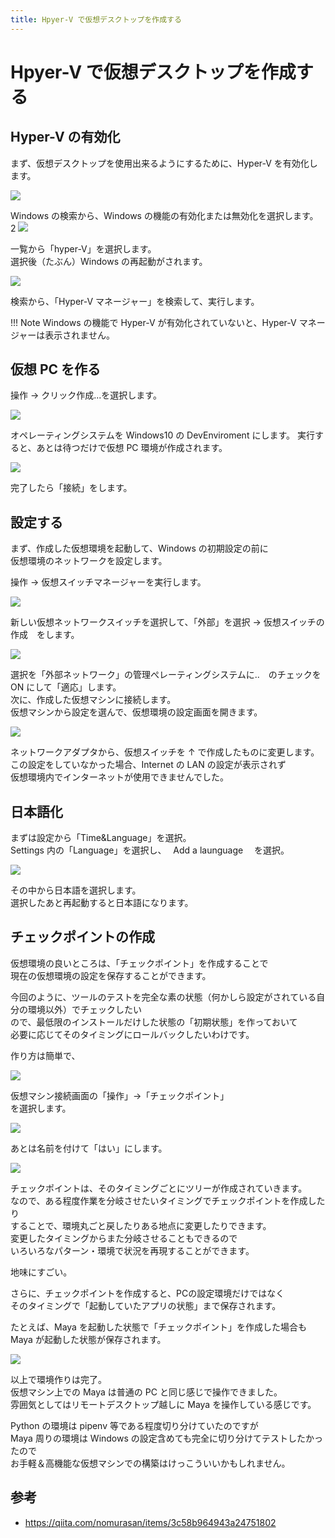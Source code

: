 ```yaml
---
title: Hpyer-V で仮想デスクトップを作成する
---
```


# Hpyer-V で仮想デスクトップを作成する

## Hyper-V の有効化

まず、仮想デスクトップを使用出来るようにするために、Hyper-V を有効化します。

![](https://gyazo.com/30cf582edce07f8943019ef6b067de27.png)

Windows の検索から、Windows の機能の有効化または無効化を選択します。
2
![](https://gyazo.com/d3e44f062bf954fc2ee57aef7ecf5f48.png)

一覧から「hyper-V」を選択します。  
選択後（たぶん）Windows の再起動がされます。

![](https://gyazo.com/439070bb455a1178cff8c6f9d7359302.png)

検索から、「Hyper-V マネージャー」を検索して、実行します。

!!! Note
    Windows の機能で Hyper-V が有効化されていないと、Hyper-V マネージャーは表示されません。

## 仮想 PC を作る

操作 → クリック作成...を選択します。

![](https://gyazo.com/5494adf458e0f5e0bd08ef894b570dcf.png)

オペレーティングシステムを Windows10 の DevEnviroment にします。
実行すると、あとは待つだけで仮想 PC 環境が作成されます。

![](https://gyazo.com/16e28445b59f4b49b9ccde1bad693394.png)

完了したら「接続」をします。

## 設定する

まず、作成した仮想環境を起動して、Windows の初期設定の前に  
仮想環境のネットワークを設定します。

操作 → 仮想スイッチマネージャーを実行します。

![](https://gyazo.com/840e7b4b953cdc50c092c0caf9bd5cda.png)

新しい仮想ネットワークスイッチを選択して、「外部」を選択 → 仮想スイッチの作成　をします。

![](https://gyazo.com/516f1a041ab3232c6a4d9336da760795.png)

選択を「外部ネットワーク」の管理ぺレーティングシステムに..　のチェックを ON にして「適応」します。  
次に、作成した仮想マシンに接続します。  
仮想マシンから設定を選んで、仮想環境の設定画面を開きます。

![](https://gyazo.com/1a803c6ae305a6a1ed4a697359c98938.png)

ネットワークアダプタから、仮想スイッチを ↑ で作成したものに変更します。  
この設定をしていなかった場合、Internet の LAN の設定が表示されず  
仮想環境内でインターネットが使用できませんでした。

## 日本語化

まずは設定から「Time&Language」を選択。  
Settings 内の「Language」を選択し、　 Add a launguage 　を選択。

![](https://gyazo.com/5eb17a5e97d02bd6361d894aae61438a.png)

その中から日本語を選択します。  
選択したあと再起動すると日本語になります。

## チェックポイントの作成

仮想環境の良いところは、「チェックポイント」を作成することで  
現在の仮想環境の設定を保存することができます。

今回のように、ツールのテストを完全な素の状態（何かしら設定がされている自分の環境以外）でチェックしたい  
ので、最低限のインストールだけした状態の「初期状態」を作っておいて  
必要に応じてそのタイミングにロールバックしたいわけです。  
  
作り方は簡単で、  

![](https://gyazo.com/da8c8d0d1838011b6b5da8cf7177b5e5.png)

仮想マシン接続画面の「操作」→「チェックポイント」  
を選択します。  
  
![](https://gyazo.com/d90cbd215d71c8ed180c4a1f79054929.png)

あとは名前を付けて「はい」にします。  

![](https://gyazo.com/08384cb96f73225a7f581ae3c0d5c56c.png)

チェックポイントは、そのタイミングごとにツリーが作成されていきます。  
なので、ある程度作業を分岐させたいタイミングでチェックポイントを作成したり  
することで、環境丸ごと戻したりある地点に変更したりできます。  
変更したタイミングからまた分岐させることもできるので  
いろいろなパターン・環境で状況を再現することができます。  
  
地味にすごい。  
  
さらに、チェックポイントを作成すると、PCの設定環境だけではなく  
そのタイミングで「起動していたアプリの状態」まで保存されます。  

たとえば、Maya を起動した状態で「チェックポイント」を作成した場合も  
Maya が起動した状態が保存されます。

![](https://gyazo.com/6769b487e83a630a0f3f9cc76af8745c.png)

以上で環境作りは完了。  
仮想マシン上での Maya は普通の PC と同じ感じで操作できました。  
雰囲気としてはリモートデスクトップ越しに Maya を操作している感じです。

Python の環境は pipenv 等である程度切り分けていたのですが  
Maya 周りの環境は Windows の設定含めても完全に切り分けてテストしたかったので  
お手軽＆高機能な仮想マシンでの構築はけっこういいかもしれません。

## 参考

- https://qiita.com/nomurasan/items/3c58b964943a24751802
